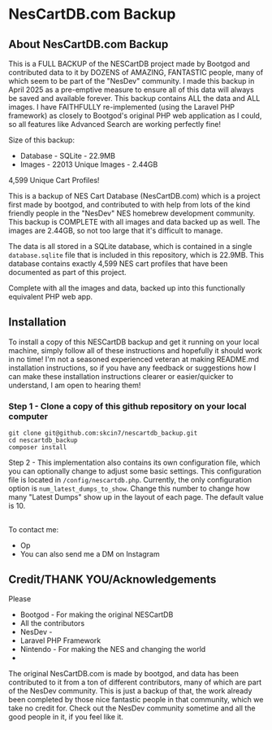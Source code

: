 # NesCartDB.com Backup

## About NesCartDB.com Backup

This is a FULL BACKUP of the NESCartDB project made by Bootgod and contributed data to it by DOZENS of AMAZING, FANTASTIC people, many of which seem to be part of the "NesDev" community. I made this backup in April 2025 as a pre-emptive measure to ensure all of this data will always be saved and available forever. This backup contains ALL the data and ALL images. I have FAITHFULLY re-implemented (using the Laravel PHP framework) as closely to Bootgod's original PHP web application as I could, so all features like Advanced Search are working perfectly fine!

Size of this backup:

* Database - SQLite - 22.9MB
* Images - 22013 Unique Images - 2.44GB

4,599 Unique Cart Profiles!

  This is a backup of NES Cart Database (NesCartDB.com) which is a project first made by bootgod, and contributed to with help from lots of the kind friendly people in the "NesDev" NES homebrew development community. This backup is COMPLETE with all images and data backed up as well. The images are 2.44GB, so not too large that it's difficult to manage.

The data is all stored in a SQLite database, which is contained in a single `database.sqlite` file that is included in this repository, which is 22.9MB. This database contains exactly 4,599 NES cart profiles that have been documented as part of this project.

Complete with all the images and data, backed up into this functionally equivalent PHP web app.


## Installation

To install a copy of this NESCartDB backup and get it running on your local machine, simply follow all of these instructions and hopefully it should work in no time! I'm not a seasoned experienced veteran at making README.md installation instructions, so if you have any feedback or suggestions how I can make these installation instructions clearer or easier/quicker to understand, I am open to hearing them!

### Step 1 - Clone a copy of this github repository on your local computer

```shell
git clone git@github.com:skcin7/nescartdb_backup.git
cd nescartdb_backup
composer install
```

Step 2 - This implementation also contains its own configuration file, which you can optionally change to adjust some basic settings. This configuration file is located in `/config/nescartdb.php`. Currently, the only configuration option is `num_latest_dumps_to_show`. Change this number to change how many "Latest Dumps" show up in the layout of each page. The default value is 10.



##

To contact me:

* Op
* You can also send me a DM on Instagram


## Credit/THANK YOU/Acknowledgements

Please 

* Bootgod - For making the original NESCartDB
* All the contributors
* NesDev - 
* Laravel PHP Framework
* Nintendo - For making the NES and changing the world
* 

The original NesCartDB.com is made by bootgod, and data has been contributed to it from a ton of different contributors, many of which are part of the NesDev community. This is just a backup of that, the work already been completed by those nice fantastic people in that community, which we take no credit for. Check out the NesDev community sometime and all the good people in it, if you feel like it.
